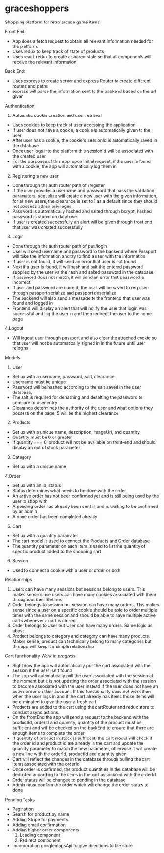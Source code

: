 # graceshoppers
Shopping platform for retro arcade game items

Front End: 
- App does a fetch request to obtain all relevant information needed for the platform. 
- Uses redux to keep track of state of products
- Uses react-redux to create a shared state so that all components will receive the relevant information

Back End:
- Uses express to create server and express Router to create different routers and paths
- express will parse the information sent to the backend based on the url given

Authentication: 

1. Automatic cookie creation and user retrieval
- Uses cookies to keep track of user accessing the application 
- If user does not have a cookie, a cookie is automatically given to the user 
- After user has a cookie, the cookie's sessionId is automatically saved in the database
- Once user logs into the platform this sessionId will be associated with the created user
- For the purposes of this app, upon initial request, if the user is found with a cookie, the app will automatically log them in

2. Registering a new user
- Done through the auth router path of /register
- If the user provides a username and password that pass the validation paramaters, sequelize will create a new user with the given information, for all new users, the clearance is set to 1 as a default since they should not possess admin privileges
- Password is automatically hashed and salted through bcrypt, hashed password is stored on database
- If user is created successfully an alert will be given through front end that user was created successfully

3. Login 
- Done through the auth router path of put:/login
- User will send username and password to the backend where Passport will take the information and try to find a user with the information
- If user is not found, it will send an error that user is not found
- Next if a user is found, it will hash and salt the entered password supplied by the user vs the hash and salted password in the database
- If password does not match, it will send an error that password is incorrect 
- If user and password are correct, the user will be saved to req.user through passport serialize and passport deserialize 
- The backend will also send a message to the frontend that user was found and logged in 
- Frontend will display an alert that will notify the user that login was successful and log the user in and then redirect the user to the home page 

4.Logout
- Will logout user through passport and also clear the attached cookie so that user will not be automatically signed in in the future until user relogins

Models 

1. User
- Set up with a username, password, salt, clearance 
- Username must be unique
- Password will be hashed according to the salt saved in the user database, 
- The salt is required for dehashing and desalting the password to compare to user entry
- Clearance determines the authority of the user and what options they possess on the page, 5 will be the highest clearance

2. Products
- Set up with a unique name, description, imageUrl, and quantity
- Quantity must be 0 or greater
- If quantity === 0, product will not be available on front-end and should display an out of stock parameter

3. Category
- Set up with a unique name 

4.Order
- Set up with an id, status
- Status determines what needs to be done with the order
- An active order has not been confirmed yet and is still being used by the user to shop with
- A pending order has already been sent in and is waiting to be confirmed by an admin
- A done order has been completed already

5. Cart
- Set up with a quantity paramater
- The cart model is used to connect the Products and Order database
- The quantity parameter on each item is used to list the quantity of specific product added to the shopping cart

6. Session 
- Used to connect a cookie with a user or order or both 

Relationships
1. Users can have many sessions but sessions belong to users. This makes sense since users can have many cookies associated with them throughout their lifetime. 
2. Order belongs to session but session can have many orders. This makes sense since a user on a specific cookie should be able to order multiple times with the same session and should be able to have multiple active carts whenever a cart is closed
3. Order belongs to User but User can have many orders. Same logic as above. 
4. Product belongs to category and category can have many products. Makes sense, product can technically belong to many categories but this app will keep it a simple relationship

Cart functionality *Work in progress* 
- Right now the app will automatically pull the cart associated with the session if the user isn't found 
- The app will automatically pull the user associated with the session at the moment but it is not updating the order associated with the session to become associated with the user instead if the user does not have an active order on their account. If this functionality does not work then when the user logs in and if the cart already has items those items will be eliminated to give the user a fresh cart. 
- Products are added to the cart using the cartRouter and redux store to conduct async actions.
- On the frontEnd the app will send a request to the backend with the productId, orderId and quantity, quantity of the product must be sufficient and will be checked on the backEnd to ensure that there are enough items to complete the order
- If quantity of product in stock is sufficent, the cart model will check if the order id and product id are already in the cart and update the quantity parameter to match the new parameter, otherwise it will create a new line with the orderId, productId and quantity given 
- Cart will reflect the changes in the database through pulling the cart items associated with the orderId 
- Once order is confirmed, the product quantities in the database will be deducted according to the items in the cart associated with the orderId
- Order status will be changed to pending in the database
- Admin must confirm the order which will change the order status to done

Pending Tasks 
- Pagination
- Search for product by name
- Adding Stripe for payments
- Adding email confirmation
- Adding higher order components 
  1. Loading component
  2. Redirect component
- Incorporating googlemapsApi to give directions to the store
